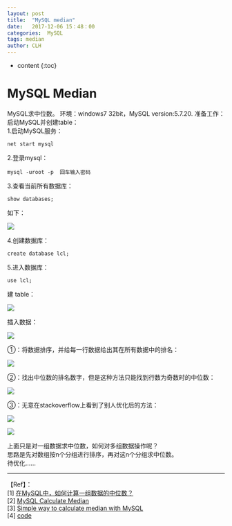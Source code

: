 ```yaml
---
layout: post
title:  "MySQL median"
date:   2017-12-06 15：48：00
categories:  MySQL
tags: median
author: CLH
---
```


* content
{:toc}

# MySQL Median #
MySQL求中位数。
环境：windows7 32bit，MySQL version:5.7.20.
准备工作：启动MySQL并创建table：               
1.启动MySQL服务：     
	
	net start mysql
	
2.登录mysql：

	mysql -uroot -p  回车输入密码      

3.查看当前所有数据库：    
  
	show databases;

如下：    
   
![](https://i.imgur.com/uvu7DD2.jpg)     

4.创建数据库：      

	create database lcl;    

5.进入数据库：    
	
	use lcl;    

建 table：   

![](https://i.imgur.com/Llcf8vN.jpg)       

插入数据：    

![](https://i.imgur.com/HxAAoPE.jpg)     

①：将数据排序，并给每一行数据给出其在所有数据中的排名：    

![](https://i.imgur.com/PgrCPol.jpg)      

②：找出中位数的排名数字，但是这种方法只能找到行数为奇数时的中位数：    

![](https://i.imgur.com/Ef4bNVy.jpg)      


③：无意在stackoverflow上看到了别人优化后的方法：    

![](https://i.imgur.com/1r4PIFO.jpg)      

![](https://i.imgur.com/ToQVnJB.jpg)     

上面只是对一组数据求中位数，如何对多组数据操作呢？       
思路是先对数组按n个分组进行排序，再对这n个分组求中位数。          
待优化……    
      
----------
【Ref】：     
[1] [在MySQL中，如何计算一组数据的中位数？](http://www.cnblogs.com/jxlwqq/p/5868206.html)   
[2] [MySQL Calculate Median](http://www.zedwood.com/article/mysql-calculate-median)     
[3] [Simple way to calculate median with MySQL](https://stackoverflow.com/questions/1291152/simple-way-to-calculate-median-with-mysql/7263925#7263925)    
[4] [code](https://github.com/clhne/MySQL-Learning/tree/master/median)